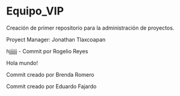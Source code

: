 # Equipo_VIP

Creación de primer repositorio para la administración de proyectos.

Proyect Manager: Jonathan Tlaxcoapan

hjjjjjj - Commit por Rogelio Reyes

Hola mundo!

Commit creado por Brenda Romero

Commit creado por Eduardo Fajardo

